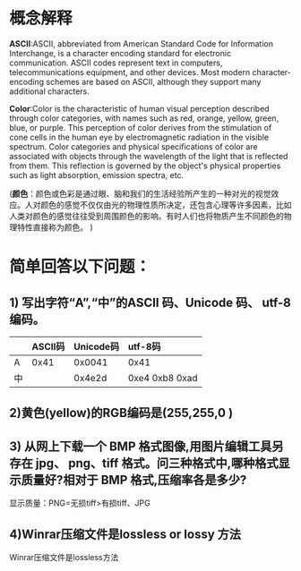 # [](#header-1)概念解释
**ASCII**:ASCII, abbreviated from American Standard Code for Information Interchange, is a character encoding standard for electronic communication. ASCII codes represent text in computers, telecommunications equipment, and other devices. Most modern character-encoding schemes are based on ASCII, although they support many additional characters. 

**Color**:Color is the characteristic of human visual perception described through color categories, with names such as red, orange, yellow, green, blue, or purple. This perception of color derives from the stimulation of cone cells in the human eye by electromagnetic radiation in the visible spectrum. Color categories and physical specifications of color are associated with objects through the wavelength of the light that is reflected from them. This reflection is governed by the object's physical properties such as light absorption, emission spectra, etc. 

(**颜色**：颜色或色彩是通过眼、脑和我们的生活经验所产生的一种对光的视觉效应。人对颜色的感觉不仅仅由光的物理性质所决定，还包含心理等许多因素，比如人类对颜色的感觉往往受到周围颜色的影响。有时人们也将物质产生不同颜色的物理特性直接称为颜色。 )

# [](#header-1)简单回答以下问题：
## [](#header-2) 1) 写出字符“A”,“中”的ASCII 码、Unicode 码、 utf-8 编码。 

|   | ASCII码     | Unicode码 | utf-8码|
|:--|:------------|:----------|:-------|
| A | 0x41        | 0x0041    |  0x41  |
| 中|             | 0x4e2d    | 0xe4 0xb8 0xad|

## [](#header-2) 2)黄色(yellow)的RGB编码是(255,255,0 )

## [](#header-2) 3) 从网上下载一个 BMP 格式图像,用图片编辑工具另存在 jpg、 png、tiff 格式。问三种格式中,哪种格式显示质量好?相对于 BMP 格式,压缩率各是多少?
显示质量：PNG=无损tiff>有损tiff、JPG

## [](#header-2) 4)Winrar压缩文件是lossless or lossy 方法
  Winrar压缩文件是lossless方法